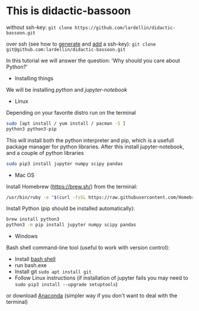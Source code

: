 # This is didactic-bassoon

without ssh-key: `git clone https://github.com/lardellin/didactic-bassoon.git`

over ssh (see how to [generate](https://help.github.com/en/articles/generating-a-new-ssh-key-and-adding-it-to-the-ssh-agent#generating-a-new-ssh-key) and [add](https://help.github.com/en/enterprise/2.15/user/articles/adding-a-new-ssh-key-to-your-github-account) a ssh-key): `git clone git@github.com:lardellin/didactic-bassoon.git`

In this tutorial we will answer the question: 'Why should you care about Python?'

* Installing things

We will be installing *python* and *jupyter-notebook*
  * Linux
  
  Depending on your favorite distro run on the terminal 
  
  ```bash 
  sudo [apt install / yum install / pacman -S ] 
  python3 python3-pip 
  ```
  This will install both the python interpreter and pip, which is a
  usefull package manager for python libraries. After this install
  jupyter-notebook, and a couple of python libraries
  
  ```bash
  sudo pip3 install jupyter numpy scipy pandas
  ```
  
  * Mac OS
  
  Install Homebrew (https://brew.sh/) from the terminal:
  ```bash
  /usr/bin/ruby -e "$(curl -fsSL https://raw.githubusercontent.com/Homebrew/install/master/install)"
  ``` 
  Install Python (pip should be installed automatically):
  
  ```bash
  brew install python3
  python3 -m pip install jupyter numpy scipy pandas
  ```
  
  * Windows
  
  Bash shell command-line tool (useful to work with version control):
  
   - Install [bash shell](https://www.youtube.com/watch?v=Cvrqmq9A3tA&t=24s)
   - run bash.exe
   - Install git `sudo apt install git` 
   - Follow Linux instructions (if installation of jupyter fails you may need to `sudo pip3 install --upgrade setuptools`)

  or download [Anaconda](https://www.anaconda.com/distribution/) (simpler way if you don't want to deal with the terminal)
